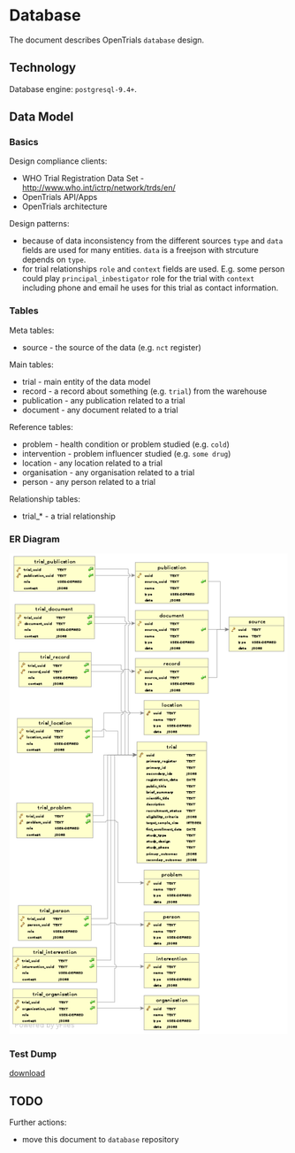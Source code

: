 # Database

The document describes OpenTrials `database` design.

## Technology

Database engine: `postgresql-9.4+`.

## Data Model

### Basics

Design compliance clients:
- WHO Trial Registration Data Set - http://www.who.int/ictrp/network/trds/en/
- OpenTrials API/Apps
- OpenTrials architecture

Design patterns:
- because of data inconsistency from the different sources `type` and `data` fields
are used for many entities. `data` is a freejson with strcuture depends on `type`.
- for trial relationships `role` and `context` fields are used. E.g. some person
could play `principal_inbestigator` role for the trial with `context` including
phone and email he uses for this trial as contact information.

### Tables

Meta tables:
- source - the source of the data (e.g. `nct` register)

Main tables:
- trial - main entity of the data model
- record - a record about something (e.g. `trial`) from the warehouse
- publication - any publication related to a trial
- document - any document related to a trial

Reference tables:
- problem - health condition or problem studied (e.g. `cold`)
- intervention - problem influencer studied (e.g. `some drug`)
- location - any location related to a trial
- organisation - any organisation related to a trial
- person - any person related to a trial

Relationship tables:
- trial\_\* - a trial relationship

### ER Diagram

![diagram](database.png)

### Test Dump

[download](database.sql)

## TODO

Further actions:
- move this document to `database` repository
